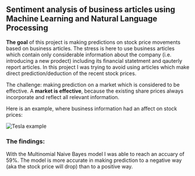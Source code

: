 ## Sentiment analysis of business articles using Machine Learning and Natural Language Processing

**The goal** of this project is making predictions on stock price movements based on business articles. The stress is here to use business articles which contain only considerable information about the company (i.e. introducing a new prodect) including its financial statetment and qauterly report articles. In this project I was trying to avoid using articles which make direct prediction/deduction of the recent stock prices.

The challenge: making prediction on a market which is considered to be effective. A **market is effective**, because the existing share prices always incorporate and reflect all relevant information.

Here is an example, where business information had an affect on stock prices:

![Tesla example](https://github.com/apy444/nlp_sentiment_business_articles/blob/master/img/Tesla_example.png)

### The findings:

With the Multinomial Naive Bayes model I was able to reach an accuary of 59%. The model is more accurate in making prediction to a negative way (aka the stock price will drop) than to a positive way.

